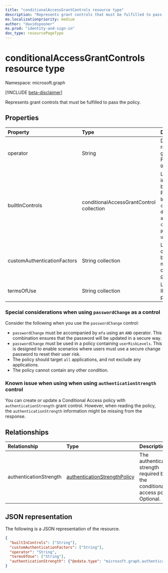 ```yaml
---
title: "conditionalAccessGrantControls resource type"
description: "Represents grant controls that must be fulfilled to pass the policy."
ms.localizationpriority: medium
author: "davidspooner"
ms.prod: "identity-and-sign-in"
doc_type: resourcePageType
---
```


# conditionalAccessGrantControls resource type

Namespace: microsoft.graph

[!INCLUDE [beta-disclaimer](../../includes/beta-disclaimer.md)]

Represents grant controls that must be fulfilled to pass the policy.

## Properties

| Property | Type | Description |
|:-------- |:---- |:----------- |
| operator | String | Defines the relationship of the grant controls. Possible values: `AND`, `OR`. |
| builtInControls | conditionalAccessGrantControl collection | List of values of built-in controls required by the policy. Possible values: `block`, `mfa`, `compliantDevice`, `domainJoinedDevice`, `approvedApplication`, `compliantApplication`, `passwordChange`, `unknownFutureValue`. |
| customAuthenticationFactors | String collection | List of custom controls IDs required by the policy. To learn more about custom control, see [Custom controls (preview)](/azure/active-directory/conditional-access/controls#custom-controls-preview). |
| termsOfUse | String collection | List of [terms of use](agreement.md) IDs required by the policy. |

### Special considerations when using `passwordChange` as a control

Consider the following when you use the `passwordChange` control: 

- `passwordChange` must be accompanied by `mfa` using an `AND` operator. This combination ensures that the password will be updated in a secure way.
- `passwordChange` must be used in a policy containing `userRiskLevels`. This is designed to enable scenarios where users must use a secure change password to reset their user risk.
- The policy should target `all` applications, and not exclude any applications.
- The policy cannot contain any other condition.

### Known issue when using when using `authenticationStrength` control

You can create or update a Conditional Access policy with `authenticationStrength` grant control. However, when reading the policy, the `authenticationStrength` information might be missing from the response.

## Relationships

|Relationship|Type|Description|
|:---|:---|:---|
| authenticationStrength | [authenticationStrengthPolicy](authenticationstrengthpolicy.md) | The authentication strength required by the conditional access policy. Optional.|

## JSON representation

The following is a JSON representation of the resource.

<!-- {
  "blockType": "resource",
  "optionalProperties": [
    "operator",
    "builtInControls",
    "customAuthenticationFactors",
    "termsOfUse",
    "authenticationStrength"
  ],
  "@odata.type": "microsoft.graph.conditionalAccessGrantControls",
  "baseType": null
}-->

```json
{
  "builtInControls": ["String"],
  "customAuthenticationFactors": ["String"],
  "operator": "String",
  "termsOfUse": ["String"],
  "authenticationStrength": {"@odata.type": "microsoft.graph.authenticationStrengthPolicy"}
}
```

<!-- uuid: 16cd6b66-4b1a-43a1-adaf-3a886856ed98
2019-02-04 14:57:30 UTC -->
<!-- {
  "type": "#page.annotation",
  "description": "conditionalAccessGrantControls resource",
  "keywords": "",
  "section": "documentation",
  "tocPath": ""
}-->


